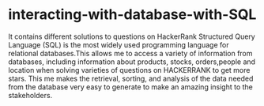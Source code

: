# interacting-with-database-with-SQL
It contains different solutions to questions on HackerRank
Structured Query Language (SQL) is the most widely used programming language for relational databases.This allows me to access a variety of information from databases, including information about products, stocks, orders,people and location when solving varieties of questions on HACKERRANK to get more stars.
This me makes the retrieval, sorting, and analysis of the data needed from the database very easy to generate to make an amazing insight to the stakeholders.
